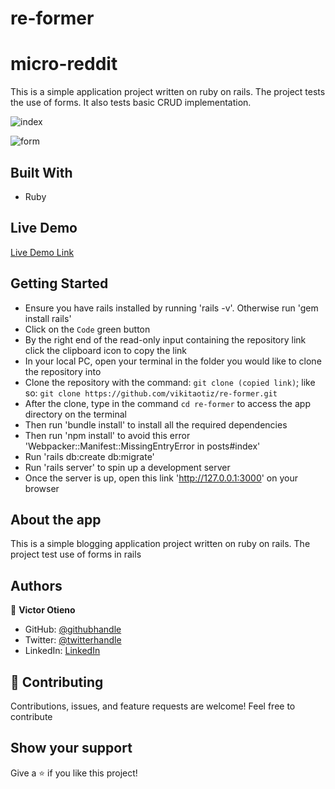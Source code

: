 # re-former

# micro-reddit

This is a simple application project written on ruby on rails. The project tests the use of forms. It also tests basic CRUD implementation.

![index](https://user-images.githubusercontent.com/42869046/121699605-c3ff4d00-cad7-11eb-9d09-1dad867fb2e5.JPG)

![form](https://user-images.githubusercontent.com/42869046/121699638-c9f52e00-cad7-11eb-8776-6508caeedaf0.JPG)

## Built With

- Ruby

## Live Demo

[Live Demo Link](https://re-former.herokuapp.com/)

## Getting Started

- Ensure you have rails installed by running 'rails -v'. Otherwise run 'gem install rails'
- Click on the `Code` green button
- By the right end of the read-only input containing the repository link click the clipboard icon to copy the link
- In your local PC, open your terminal in the folder you would like to clone the repository into
- Clone the repository with the command: `git clone (copied link)`; like so: `git clone https://github.com/vikitaotiz/re-former.git`
- After the clone, type in the command `cd re-former` to access the app directory on the terminal
- Then run 'bundle install' to install all the required dependencies
- Then run 'npm install' to avoid this error 'Webpacker::Manifest::MissingEntryError in posts#index'
- Run 'rails db:create db:migrate'
- Run 'rails server' to spin up a development server
- Once the server is up, open this link 'http://127.0.0.1:3000' on your browser

## About the app

This is a simple blogging application project written on ruby on rails. The project test use of forms in rails

## Authors

:bust_in_silhouette: **Victor Otieno**

- GitHub: [@githubhandle](https://github.com/vikitaotiz)
- Twitter: [@twitterhandle](https://twitter.com/victoro29641869)
- LinkedIn: [LinkedIn](https://www.linkedin.com/in/victor-otieno-22ba7773/)

## :handshake: Contributing

Contributions, issues, and feature requests are welcome!
Feel free to contribute

## Show your support

Give a ⭐️ if you like this project!
